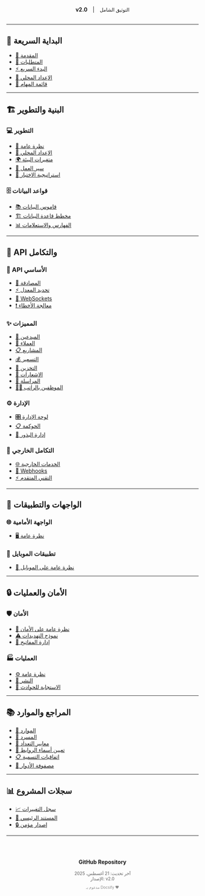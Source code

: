 <!-- _sidebar.md -->

<div class="sidebar-header">
  <h1 style="color: var(--primary-color); text-align: center; margin-bottom: 30px; font-size: 1.5em;">
    📚 منصة العمق
  </h1>
  <div style="text-align: center; margin-bottom: 20px; padding: 10px; background: var(--code-bg); border-radius: 8px;">
    <span style="color: var(--success-color); font-weight: bold;">v2.0</span>
    <span style="margin: 0 10px; color: var(--text-color);">|</span>
    <span style="color: var(--text-color); font-size: 0.9em;">التوثيق الشامل</span>
  </div>
</div>

---

## 🚀 البداية السريعة

* [📖 المقدمة](documentation/00-overview/00-introduction.md)
* [🎯 المتطلبات](documentation/01-requirements/00-requirements-v2.0.md)
* [⚡ البدء السريع](documentation/04-development/00-getting-started.md)
* [🔧 الإعداد المحلي](documentation/04-development/01-local-setup.md)
* [📝 قائمة المهام](documentation/TODO.md)

---

## 🏗️ البنية والتطوير

### 💻 التطوير
* [🌟 نظرة عامة](documentation/04-development/00-getting-started.md)
* [🔧 الإعداد المحلي](documentation/04-development/01-local-setup.md)
* [🌍 متغيرات البيئة](documentation/04-development/02-environment-variables.md)
* [🔄 سير العمل](documentation/04-development/03-development-workflow.md)
* [🧪 استراتيجية الاختبار](documentation/04-development/04-testing-strategy.md)

### 🗄️ قواعد البيانات
* [📚 قاموس البيانات](documentation/02-database/00-data-dictionary.md)
* [🏗️ مخطط قاعدة البيانات](documentation/02-database/01-database-schema.md)
* [📊 الفهارس والاستعلامات](documentation/02-database/02-indexes-and-queries.md)

---

## 🔌 API والتكامل

### 🎯 API الأساسي
* [🔐 المصادقة](documentation/03-api/core/01-authentication.md)
* [⚡ تحديد المعدل](documentation/03-api/core/02-rate-limiting.md)
* [🔄 WebSockets](documentation/03-api/core/03-websockets.md)
* [❗ معالجة الأخطاء](documentation/03-api/core/04-error-handling.md)

### ✨ المميزات
* [👥 المبدعين](documentation/03-api/features/01-creators.md)
* [🏢 العملاء](documentation/03-api/features/02-clients.md)
* [📋 المشاريع](documentation/03-api/features/03-projects.md)
* [💰 التسعير](documentation/03-api/features/04-pricing.md)
* [📁 التخزين](documentation/03-api/features/05-storage.md)
* [🔔 الإشعارات](documentation/03-api/features/06-notifications.md)
* [💬 المراسلة](documentation/03-api/features/07-messaging.md)
* [👨‍💼 الموظفين بالراتب](documentation/03-api/features/08-salaried-employees.md)

### ⚙️ الإدارة
* [🎛️ لوحة الإدارة](documentation/03-api/admin/01-admin-panel.md)
* [📋 الحوكمة](documentation/03-api/admin/02-governance.md)
* [🌱 إدارة البذور](documentation/03-api/admin/03-seeds-management.md)

### 🔗 التكامل الخارجي
* [🌐 الخدمات الخارجية](documentation/03-api/integrations/01-external-services.md)
* [🔗 Webhooks](documentation/03-api/integrations/02-webhooks.md)
* [⚡ التقني المتقدم](documentation/03-api/integrations/03-advanced-technical.md)

---

## 🎨 الواجهات والتطبيقات

### 🌐 الواجهة الأمامية
* [🖥️ نظرة عامة](documentation/06-frontend/00-frontend-overview.md)

### 📱 تطبيقات الموبايل
* [📱 نظرة عامة على الموبايل](documentation/05-mobile/00-mobile-overview.md)

---

## 🔒 الأمان والعمليات

### 🛡️ الأمان
* [🔐 نظرة عامة على الأمان](documentation/07-security/00-security-overview.md)
* [⚠️ نموذج التهديدات](documentation/07-security/01-threat-model.md)
* [🔑 إدارة المفاتيح](documentation/07-security/02-key-management.md)

### 🏭 العمليات
* [⚙️ نظرة عامة](documentation/08-operations/00-operations-overview.md)
* [🚀 النشر](documentation/08-operations/01-deployment.md)
* [🚨 الاستجابة للحوادث](documentation/08-operations/02-incident-response.md)

---

## 📚 المراجع والموارد

* [📖 الموارد](documentation/99-reference/00-resources.md)
* [📝 المسرد](documentation/99-reference/01-glossary.md)
* [🔢 معايير التعداد](documentation/99-reference/02-enums-standard.md)
* [🔗 تعيين أسماء الروابط](documentation/99-reference/03-link-alias-mapping.md)
* [📋 اتفاقيات التسمية](documentation/99-reference/04-naming-conventions.md)
* [👥 مصفوفة الأدوار](documentation/99-reference/05-roles-matrix.md)

---

## 📊 سجلات المشروع

* [📈 سجل التغييرات](documentation/CHANGELOG.md)
* [📄 المستند الرئيسي](documentation/MASTER-DOCUMENT-V2.0.md)
* [🔒 إصدار مؤمن](documentation/VERSION-LOCK-V2.0.md)

---

<div class="sidebar-footer" style="margin-top: 40px; padding: 20px; background: var(--code-bg); border-radius: 8px; text-align: center;">
  <div style="margin-bottom: 15px;">
    <a href="https://github.com/alijawdat-cyber/Depth" target="_blank" style="color: var(--primary-color); text-decoration: none; font-weight: bold;">
      <i class="fab fa-github"></i> GitHub Repository
    </a>
  </div>
  <div style="font-size: 0.8em; color: var(--text-color); opacity: 0.7;">
    آخر تحديث: 21 أغسطس، 2025<br>
    الإصدار: v2.0
  </div>
  <div style="margin-top: 10px; font-size: 0.7em; color: var(--text-color); opacity: 0.5;">
    مدعوم بـ Docsify ❤️
  </div>
</div>

<style>
.sidebar-header h1 {
  background: linear-gradient(135deg, var(--primary-color), var(--accent-color));
  -webkit-background-clip: text;
  -webkit-text-fill-color: transparent;
  background-clip: text;
  text-shadow: none;
}

.sidebar nav ul li a {
  border-radius: 6px;
  transition: all 0.3s ease;
  position: relative;
  overflow: hidden;
}

.sidebar nav ul li a:hover {
  background: var(--primary-color);
  color: white !important;
  transform: translateX(-5px);
  box-shadow: 0 4px 12px rgba(52, 152, 219, 0.3);
}

.sidebar nav ul li a::before {
  content: '';
  position: absolute;
  top: 0;
  left: -100%;
  width: 100%;
  height: 100%;
  background: linear-gradient(90deg, transparent, rgba(255,255,255,0.2), transparent);
  transition: left 0.5s;
}

.sidebar nav ul li a:hover::before {
  left: 100%;
}

/* Section Headers */
.sidebar nav > ul > li > p {
  font-weight: 600;
  color: var(--primary-color) !important;
  margin-top: 25px !important;
  margin-bottom: 10px !important;
  font-size: 1.1em;
  border-bottom: 2px solid var(--primary-color);
  padding-bottom: 5px;
}

/* Subsection styling */
.sidebar nav ul ul {
  margin-left: 10px;
  border-left: 2px solid var(--border-color);
  padding-left: 15px;
}

.sidebar nav ul ul li a {
  font-size: 0.9em;
  padding: 5px 10px;
  color: var(--text-color);
  opacity: 0.8;
}

.sidebar nav ul ul li a:hover {
  opacity: 1;
}

/* Active link styling */
.sidebar nav ul li.active > a {
  background: var(--primary-color) !important;
  color: white !important;
  font-weight: 600;
  box-shadow: 0 2px 8px rgba(52, 152, 219, 0.4);
}

/* Responsive adjustments */
@media (max-width: 768px) {
  .sidebar-header h1 {
    font-size: 1.3em;
  }
  
  .sidebar-footer {
    margin-top: 20px;
    padding: 15px;
  }
}
</style>
